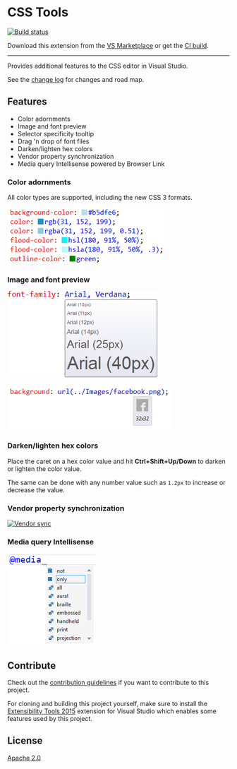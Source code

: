 # CSS Tools

[![Build status](https://ci.appveyor.com/api/projects/status/qpdkwo2g3qov6ka8?svg=true)](https://ci.appveyor.com/project/madskristensen/csstools)

Download this extension from the [VS Marketplace](https://marketplace.visualstudio.com/vsgallery/a2b0e9a8-85c6-4495-8578-dc1da0a8791c)
or get the [CI build](http://vsixgallery.com/extension/0020efc9-e999-4e6f-a2b6-604127f480bc/).

---------------------------------------

Provides additional features to the CSS editor in Visual Studio.

See the [change log](CHANGELOG.md) for changes and road map.

## Features

- Color adornments
- Image and font preview
- Selector specificity tooltip
- Drag 'n drop of font files
- Darken/lighten hex colors
- Vendor property synchronization
- Media query Intellisense powered by Browser Link

### Color adornments
All color types are supported, including the new CSS 3 formats.

![Colors](art/color-adornments.png)

### Image and font preview
![Font preview](art/font-preview.png)

![Image preview](art/image-preview.png)

### Darken/lighten hex colors
Place the caret on a hex color value and hit **Ctrl+Shift+Up/Down** to
darken or lighten the color value.

The same can be done with any number value such as `1.2px` to increase
or decrease the value.

### Vendor property synchronization
[![Vendor sync](http://img.youtube.com/vi/9NFKU7CCewE/0.jpg)](http://www.youtube.com/watch?v=9NFKU7CCewE)

### Media query Intellisense
![Media query type](art/mediatype.png)

## Contribute
Check out the [contribution guidelines](.github/CONTRIBUTING.md)
if you want to contribute to this project.

For cloning and building this project yourself, make sure
to install the
[Extensibility Tools 2015](https://visualstudiogallery.msdn.microsoft.com/ab39a092-1343-46e2-b0f1-6a3f91155aa6)
extension for Visual Studio which enables some features
used by this project.

## License
[Apache 2.0](LICENSE)